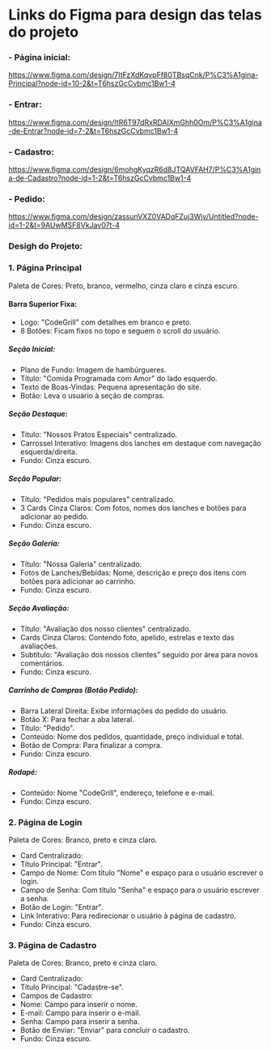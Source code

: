 # Links do Figma para design das telas do projeto

### - Página inicial:
  https://www.figma.com/design/7ItFzXdKqvpFf80TBsqCnk/P%C3%A1gina-Principal?node-id=10-2&t=T6hszGcCvbmc1Bw1-4

### - Entrar:
  https://www.figma.com/design/ItR6T97dRxRDAlXmGhh0Om/P%C3%A1gina-de-Entrar?node-id=7-2&t=T6hszGcCvbmc1Bw1-4

### - Cadastro:
  https://www.figma.com/design/6mohgKyqzR6d8JTQAVFAH7/P%C3%A1gina-de-Cadastro?node-id=1-2&t=T6hszGcCvbmc1Bw1-4

### - Pedido:
  https://www.figma.com/design/zassunVXZ0VADqFZuj3Wjv/Untitled?node-id=1-2&t=9AUwMSF8VkJav07t-4

### Desigh do Projeto:

### 1. Página Principal
   Paleta de Cores: Preto, branco, vermelho, cinza claro e cinza escuro.

#### Barra Superior Fixa:

- Logo: "CodeGrill" com detalhes em branco e preto.
- 8 Botões: Ficam fixos no topo e seguem o scroll do usuário.

##### Seção Inicial:

- Plano de Fundo: Imagem de hambúrgueres.
- Título: "Comida Programada com Amor" do lado esquerdo.
- Texto de Boas-Vindas: Pequena apresentação do site.
- Botão: Leva o usuário à seção de compras.

##### Seção Destaque:

- Título: "Nossos Pratos Especiais" centralizado.
- Carrossel Interativo: Imagens dos lanches em destaque com navegação esquerda/direita.
- Fundo: Cinza escuro.

##### Seção Popular:

- Título: "Pedidos mais populares" centralizado.
- 3 Cards Cinza Claros: Com fotos, nomes dos lanches e botões para adicionar ao pedido.
- Fundo: Cinza escuro.

##### Seção Galeria:

- Título: "Nossa Galeria" centralizado.
- Fotos de Lanches/Bebidas: Nome, descrição e preço dos itens com botões para adicionar ao carrinho.
- Fundo: Cinza escuro.

##### Seção Avaliação:

- Título: "Avaliação dos nosso clientes" centralizado.
- Cards Cinza Claros: Contendo foto, apelido, estrelas e texto das avaliações.
- Subtítulo: "Avaliação dos nossos clientes" seguido por área para novos comentários.
- Fundo: Cinza escuro.

##### Carrinho de Compras (Botão Pedido):

- Barra Lateral Direita: Exibe informações do pedido do usuário.
- Botão X: Para fechar a aba lateral.
- Título: "Pedido".
- Conteúdo: Nome dos pedidos, quantidade, preço individual e total.
- Botão de Compra: Para finalizar a compra.
- Fundo: Cinza escuro.

##### Rodapé:

- Conteúdo: Nome "CodeGrill", endereço, telefone e e-mail.
- Fundo: Cinza escuro.

### 2. Página de Login
   Paleta de Cores: Branco, preto e cinza claro.

- Card Centralizado:
- Título Principal: "Entrar".
- Campo de Nome: Com título "Nome" e espaço para o usuário escrever o login.
- Campo de Senha: Com título "Senha" e espaço para o usuário escrever a senha.
- Botão de Login: "Entrar".
- Link Interativo: Para redirecionar o usuário à página de cadastro.
- Fundo: Cinza escuro.

### 3. Página de Cadastro
   Paleta de Cores: Branco, preto e cinza claro.

- Card Centralizado:
- Título Principal: "Cadastre-se".
- Campos de Cadastro:
- Nome: Campo para inserir o nome.
- E-mail: Campo para inserir o e-mail.
- Senha: Campo para inserir a senha.
- Botão de Enviar: "Enviar" para concluir o cadastro.
- Fundo: Cinza escuro.



